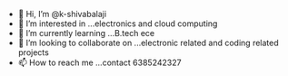 - 👋 Hi, I’m @k-shivabalaji
- 👀 I’m interested in ...electronics and cloud computing
- 🌱 I’m currently learning ...B.tech ece
- 💞️ I’m looking to collaborate on ...electronic related and coding related projects
- 📫 How to reach me ...contact 6385242327

<!---
k-shivabalaji/k-shivabalaji is a ✨ special ✨ repository because its `README.md` (this file) appears on your GitHub profile.
You can click the Preview link to take a look at your changes.
--->
